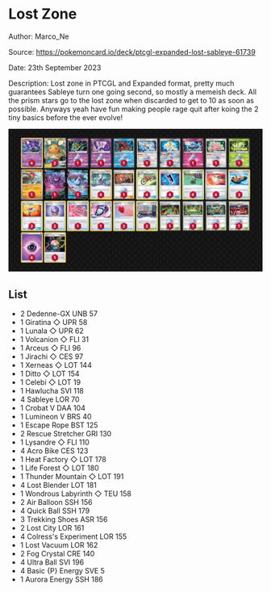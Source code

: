 # Lost Zone

Author: Marco_Ne

Source: <https://pokemoncard.io/deck/ptcgl-expanded-lost-sableye-61739>

Date: 23th September 2023

Description: 
Lost zone in PTCGL and Expanded format, pretty much guarantees Sableye turn one going second, so mostly a memeish deck. All the prism stars go to the lost zone when discarded to get to 10 as soon as possible. Anyways yeah have fun making people rage quit after koing the 2 tiny basics before the ever evolve!

![decklist](../../images/MEW/Lost%20Zone/1-%20Lost%20Zone.png)

## List

* 2 Dedenne-GX UNB 57
* 1 Giratina ◇ UPR 58
* 1 Lunala ◇ UPR 62
* 1 Volcanion ◇ FLI 31
* 1 Arceus ◇ FLI 96
* 1 Jirachi ◇ CES 97
* 1 Xerneas ◇ LOT 144
* 1 Ditto ◇ LOT 154
* 1 Celebi ◇ LOT 19
* 1 Hawlucha SVI 118
* 4 Sableye LOR 70
* 1 Crobat V DAA 104
* 1 Lumineon V BRS 40
* 1 Escape Rope BST 125
* 2 Rescue Stretcher GRI 130
* 1 Lysandre ◇ FLI 110
* 4 Acro Bike CES 123
* 1 Heat Factory ◇ LOT 178
* 1 Life Forest ◇ LOT 180
* 1 Thunder Mountain ◇ LOT 191
* 4 Lost Blender LOT 181
* 1 Wondrous Labyrinth ◇ TEU 158
* 2 Air Balloon SSH 156
* 4 Quick Ball SSH 179
* 3 Trekking Shoes ASR 156
* 2 Lost City LOR 161
* 4 Colress's Experiment LOR 155
* 1 Lost Vacuum LOR 162
* 2 Fog Crystal CRE 140
* 4 Ultra Ball SVI 196
* 4 Basic {P} Energy SVE 5
* 1 Aurora Energy SSH 186
